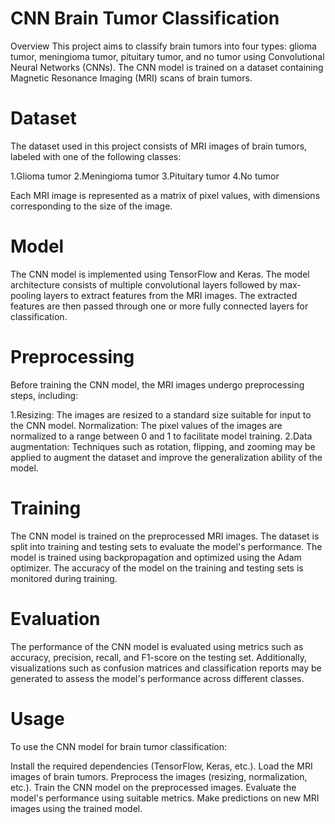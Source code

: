 # CNN Brain Tumor Classification
Overview
This project aims to classify brain tumors into four types: glioma tumor, meningioma tumor, pituitary tumor, and no tumor using Convolutional Neural Networks (CNNs). The CNN model is trained on a dataset containing Magnetic Resonance Imaging (MRI) scans of brain tumors.

# Dataset
The dataset used in this project consists of MRI images of brain tumors, labeled with one of the following classes:

1.Glioma tumor
2.Meningioma tumor
3.Pituitary tumor
4.No tumor

Each MRI image is represented as a matrix of pixel values, with dimensions corresponding to the size of the image.

# Model
The CNN model is implemented using TensorFlow and Keras. The model architecture consists of multiple convolutional layers followed by max-pooling layers to extract features from the MRI images. The extracted features are then passed through one or more fully connected layers for classification.

# Preprocessing
Before training the CNN model, the MRI images undergo preprocessing steps, including:

1.Resizing: The images are resized to a standard size suitable for input to the CNN model.
Normalization: The pixel values of the images are normalized to a range between 0 and 1 to facilitate model training.
2.Data augmentation: Techniques such as rotation, flipping, and zooming may be applied to augment the dataset and improve the generalization ability of the model.

# Training
The CNN model is trained on the preprocessed MRI images. The dataset is split into training and testing sets to evaluate the model's performance. The model is trained using backpropagation and optimized using the Adam optimizer. The accuracy of the model on the training and testing sets is monitored during training.

# Evaluation
The performance of the CNN model is evaluated using metrics such as accuracy, precision, recall, and F1-score on the testing set. Additionally, visualizations such as confusion matrices and classification reports may be generated to assess the model's performance across different classes.

# Usage
To use the CNN model for brain tumor classification:

Install the required dependencies (TensorFlow, Keras, etc.).
Load the MRI images of brain tumors.
Preprocess the images (resizing, normalization, etc.).
Train the CNN model on the preprocessed images.
Evaluate the model's performance using suitable metrics.
Make predictions on new MRI images using the trained model.
